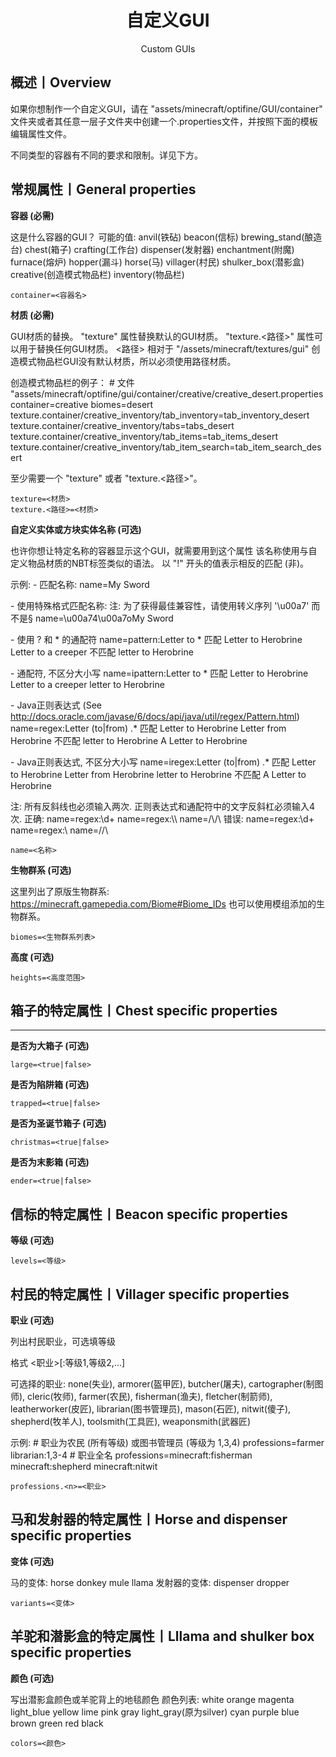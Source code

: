 <center><h1>自定义GUI</h1><p>Custom GUIs</p></center>

## 概述丨Overview

如果你想制作一个自定义GUI，请在 "assets/minecraft/optifine/GUI/container" 文件夹或者其任意一层子文件夹中创建一个.properties文件，并按照下面的模板编辑属性文件。

不同类型的容器有不同的要求和限制。详见下方。

## 常规属性丨General properties

**容器 (必需)**

这是什么容器的GUI？
可能的值:
 anvil(铁砧) beacon(信标) brewing_stand(酿造台) chest(箱子) crafting(工作台) dispenser(发射器) enchantment(附魔)
 furnace(熔炉) hopper(漏斗) horse(马) villager(村民) shulker_box(潜影盒) creative(创造模式物品栏) inventory(物品栏)

```properties
container=<容器名>
```



**材质 (必需)**

GUI材质的替换。
"texture" 属性替换默认的GUI材质。
"texture.<路径>" 属性可以用于替换任何GUI材质。
<路径> 相对于 "/assets/minecraft/textures/gui"
创造模式物品栏GUI没有默认材质，所以必须使用路径材质。

创造模式物品栏的例子：
 \# 文件 "assets/minecraft/optifine/gui/container/creative/creative_desert.properties
 container=creative
 biomes=desert
 texture.container/creative_inventory/tab_inventory=tab_inventory_desert
 texture.container/creative_inventory/tabs=tabs_desert
 texture.container/creative_inventory/tab_items=tab_items_desert
 texture.container/creative_inventory/tab_item_search=tab_item_search_desert

至少需要一个 "texture" 或者 "texture.<路径>"。

```properties
texture=<材质>
texture.<路径>=<材质>
```



**自定义实体或方块实体名称 (可选)**

也许你想让特定名称的容器显示这个GUI，就需要用到这个属性
该名称使用与自定义物品材质的NBT标签类似的语法。
以 "!" 开头的值表示相反的匹配 (非)。

示例:
\- 匹配名称:
 name=My Sword

\- 使用特殊格式匹配名称:
注: 为了获得最佳兼容性，请使用转义序列 '\u00a7' 而不是§
 name=\u00a74\u00a7oMy Sword

\- 使用 ? 和 * 的通配符
 name=pattern:Letter to *
匹配
 Letter to Herobrine
 Letter to a creeper
不匹配
 letter to Herobrine

\- 通配符, 不区分大小写
 name=ipattern:Letter to *
匹配
 Letter to Herobrine
 Letter to a creeper
 letter to Herobrine

\- Java正则表达式
 (See http://docs.oracle.com/javase/6/docs/api/java/util/regex/Pattern.html)
 name=regex:Letter (to|from) .*
匹配
 Letter to Herobrine
 Letter from Herobrine
不匹配
 letter to Herobrine
 A Letter to Herobrine

\- Java正则表达式, 不区分大小写
 name=iregex:Letter (to|from) .*
匹配
 Letter to Herobrine
 Letter from Herobrine
 letter to Herobrine
不匹配
 A Letter to Herobrine

注: 所有反斜线也必须输入两次.
正则表达式和通配符中的文字反斜杠必须输入4次.
正确:
 name=regex:\\d+
 name=regex:\\\\
 name=/\\/\\
错误:
 name=regex:\d+
 name=regex:\\
 name=/\/\

```properties
name=<名称>
```



**生物群系 (可选)**

这里列出了原版生物群系: https://minecraft.gamepedia.com/Biome#Biome_IDs
也可以使用模组添加的生物群系。

```properties
biomes=<生物群系列表>
```



**高度 (可选)**

```properties
heights=<高度范围>
```



## 箱子的特定属性丨Chest specific properties

---

**是否为大箱子 (可选)**

```properties
large=<true|false>
```



**是否为陷阱箱 (可选)**

```properties
trapped=<true|false>
```



**是否为圣诞节箱子 (可选)**

```properties
christmas=<true|false>
```



**是否为末影箱 (可选)**

```properties
ender=<true|false>
```



## 信标的特定属性丨Beacon specific properties

**等级 (可选)**

```properties
levels=<等级>
```



## 村民的特定属性丨Villager specific properties

**职业 (可选)**

列出村民职业，可选填等级

格式
 <职业>[:等级1,等级2,...]

可选择的职业: none(失业), armorer(盔甲匠), butcher(屠夫), cartographer(制图师), cleric(牧师), farmer(农民),
      fisherman(渔夫), fletcher(制箭师), leatherworker(皮匠), librarian(图书管理员), mason(石匠),
      nitwit(傻子), shepherd(牧羊人), toolsmith(工具匠), weaponsmith(武器匠)

示例:
 \# 职业为农民 (所有等级) 或图书管理员 (等级为 1,3,4)
 professions=farmer librarian:1,3-4
 \# 职业全名
 professions=minecraft:fisherman minecraft:shepherd minecraft:nitwit

```properties
professions.<n>=<职业>
```



## 马和发射器的特定属性丨Horse and dispenser specific properties

**变体 (可选)**

马的变体: horse donkey mule llama
发射器的变体: dispenser dropper

```properties
variants=<变体>
```



## 羊驼和潜影盒的特定属性丨Lllama and shulker box specific properties

**颜色 (可选)**

写出潜影盒颜色或羊驼背上的地毯颜色
颜色列表: white orange magenta light_blue yellow lime pink gray light_gray(原为silver) cyan purple blue brown green red black

```properties
colors=<颜色>
```

